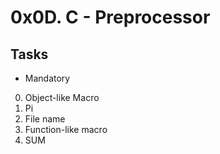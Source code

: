 # 0x0D. C - Preprocessor

## Tasks
   * Mandatory
0. Object-like Macro
1. Pi
2. File name
3. Function-like macro
4. SUM
